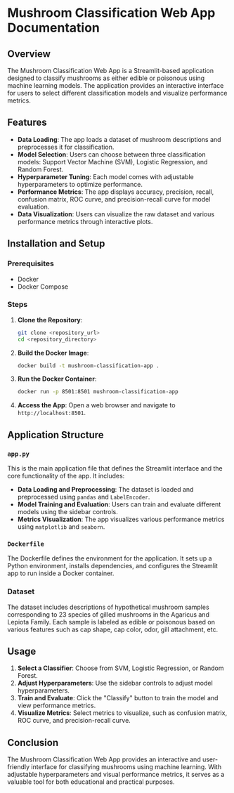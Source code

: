 # Mushroom Classification Web App Documentation

## Overview

The Mushroom Classification Web App is a Streamlit-based application designed to classify mushrooms as either edible or poisonous using machine learning models. The application provides an interactive interface for users to select different classification models and visualize performance metrics.

## Features

- **Data Loading**: The app loads a dataset of mushroom descriptions and preprocesses it for classification.
- **Model Selection**: Users can choose between three classification models: Support Vector Machine (SVM), Logistic Regression, and Random Forest.
- **Hyperparameter Tuning**: Each model comes with adjustable hyperparameters to optimize performance.
- **Performance Metrics**: The app displays accuracy, precision, recall, confusion matrix, ROC curve, and precision-recall curve for model evaluation.
- **Data Visualization**: Users can visualize the raw dataset and various performance metrics through interactive plots.

## Installation and Setup

### Prerequisites

- Docker
- Docker Compose

### Steps

1. **Clone the Repository**:
   ```bash
   git clone <repository_url>
   cd <repository_directory>
   ```

2. **Build the Docker Image**:
   ```bash
   docker build -t mushroom-classification-app .
   ```

3. **Run the Docker Container**:
   ```bash
   docker run -p 8501:8501 mushroom-classification-app
   ```

4. **Access the App**:
   Open a web browser and navigate to `http://localhost:8501`.

## Application Structure

### `app.py`

This is the main application file that defines the Streamlit interface and the core functionality of the app. It includes:

- **Data Loading and Preprocessing**: The dataset is loaded and preprocessed using `pandas` and `LabelEncoder`.
- **Model Training and Evaluation**: Users can train and evaluate different models using the sidebar controls.
- **Metrics Visualization**: The app visualizes various performance metrics using `matplotlib` and `seaborn`.

### `Dockerfile`

The Dockerfile defines the environment for the application. It sets up a Python environment, installs dependencies, and configures the Streamlit app to run inside a Docker container.

### Dataset

The dataset includes descriptions of hypothetical mushroom samples corresponding to 23 species of gilled mushrooms in the Agaricus and Lepiota Family. Each sample is labeled as edible or poisonous based on various features such as cap shape, cap color, odor, gill attachment, etc.

## Usage

1. **Select a Classifier**: Choose from SVM, Logistic Regression, or Random Forest.
2. **Adjust Hyperparameters**: Use the sidebar controls to adjust model hyperparameters.
3. **Train and Evaluate**: Click the "Classify" button to train the model and view performance metrics.
4. **Visualize Metrics**: Select metrics to visualize, such as confusion matrix, ROC curve, and precision-recall curve.

## Conclusion

The Mushroom Classification Web App provides an interactive and user-friendly interface for classifying mushrooms using machine learning. With adjustable hyperparameters and visual performance metrics, it serves as a valuable tool for both educational and practical purposes.
